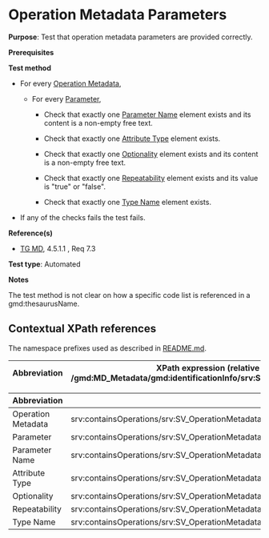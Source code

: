 # Operation Metadata Parameters

**Purpose**: Test that operation metadata parameters are provided correctly.

**Prerequisites**

**Test method**

* For every [Operation Metadata](#operationMetadata),

    * For every [Parameter](#parameter),

        * Check that exactly one [Parameter Name](#parameterName) element exists and its content is a non-empty free text.

        * Check that exactly one [Attribute Type](#attributeType) element exists.

        * Check that exactly one [Optionality](#optionality) element exists and its content is a non-empty free text.

        * Check that exactly one [Repeatability](#repeatability) element exists and its value is "true" or "false".

        * Check that exactly one [Type Name](#typeName) element exists.

* If any of the checks fails the test fails.

**Reference(s)**	 

* [TG MD](./README.md#ref_TG_MD), 4.5.1.1 , Req 7.3

**Test type**: Automated

**Notes**

The test method is not clear on how a specific code list is referenced in a gmd:thesaurusName.


## Contextual XPath references

The namespace prefixes used as described in [README.md](./README.md#namespaces).

Abbreviation                                   |  XPath expression (relative to /gmd:MD_Metadata/gmd:identificationInfo/srv:SV_ServiceIdentification)
-----------------------------------------------| -------------------------------------------------------------------------

Abbreviation                                               |  XPath expression
---------------------------------------------------------- | -------------------------------------------------------------------------
<a name="operationMetadata"></a>Operation Metadata | srv:containsOperations/srv:SV_OperationMetadata
<a name="parameter"></a>Parameter | srv:containsOperations/srv:SV_OperationMetadata/srv:parameters/srv:SV_Parameter
<a name="parameterName"></a>Parameter Name | srv:containsOperations/srv:SV_OperationMetadata/srv:parameters/srv:SV_Parameter/srv:name/gco:aName/
<a name="attributeType"></a>Attribute Type | srv:containsOperations/srv:SV_OperationMetadata/srv:parameters/srv:SV_Parameter/srv:name/gco:attributeType
<a name="optionality"></a>Optionality | srv:containsOperations/srv:SV_OperationMetadata/srv:parameters/srv:SV_Parameter/srv:optionality
<a name="repeatability"></a>Repeatability | srv:containsOperations/srv:SV_OperationMetadata/srv:parameters/srv:SV_Parameter/srv:repeatability/gco:Booleans
<a name="typeName"></a>Type Name | srv:containsOperations/srv:SV_OperationMetadata/srv:parameters/srv:SV_Parameter/srv:valueType/gco:TypeName/gco:Name
